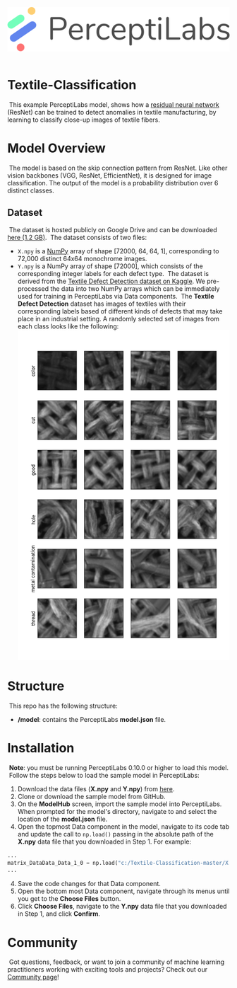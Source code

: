 [![PerceptiLabs](./pl_logo.png)](https://www.perceptilabs.com/home)
​
# Textile-Classification
​
This example PerceptiLabs model, shows how a [residual neural network](https://en.wikipedia.org/wiki/Residual_neural_network) (ResNet) can be trained to detect anomalies in textile manufacturing, by learning to classify close-up images of textile fibers. 
​
# Model Overview
​
The model is based on the skip connection pattern from ResNet. Like other vision backbones (VGG, ResNet, EfficientNet), it is designed for image classification. The output of the model is a probability distribution over 6 distinct classes.
​
## Dataset
​
The dataset is hosted publicly on Google Drive and can be downloaded [here (1.2 GB)](https://drive.google.com/drive/folders/1i-k71RMxa0LjNJqAjh-cclN6RA-WeBmv?usp=sharing).
​
The dataset consists of two files:
​
* `X.npy` is a [NumPy](https://numpy.org/) array of shape [72000, 64, 64, 1], corresponding to 72,000 distinct 64x64 monochrome images.
* `Y.npy` is a NumPy array of shape [72000], which consists of the corresponding integer labels for each defect type.
​
The dataset is derived from the [Textile Defect Detection dataset on Kaggle](https://www.kaggle.com/belkhirnacim/textiledefectdetection/version/2). We pre-processed the data into two NumPy arrays which can be immediately used for training in PerceptiLabs via Data components.
​
The **Textile Defect Detection** dataset has images of textiles with their corresponding labels based of different kinds of defects that may take place in an industrial setting. A randomly selected set of images from each class looks like the following:
​
![](data_preview.png)
​
# Structure
​
This repo has the following structure:
* **/model**: contains the PerceptiLabs **model.json** file.
​
​
# Installation
​
**Note**: you must be running PerceptiLabs 0.10.0 or higher to load this model.
​
Follow the steps below to load the sample model in PerceptiLabs:
​
1. Download the data files (**X.npy** and **Y.npy**) from [here](https://drive.google.com/drive/folders/1i-k71RMxa0LjNJqAjh-cclN6RA-WeBmv?usp=sharing).
2. Clone or download the sample model from GitHub.
2. On the **ModelHub** screen, import the sample model into PerceptiLabs. When prompted for the model's directory, navigate to and select the location of the **model.json** file.
3. Open the topmost Data component in the model, navigate to its code tab and update the call to ```np.load()``` passing in the absolute path of the **X.npy** data file that you downloaded in Step 1. For example:
```python
...
matrix_DataData_Data_1_0 = np.load("c:/Textile-Classification-master/X.npy", mmap_mode='r+').astype(np.float32)
...
```
4. Save the code changes for that Data component.
5. Open the bottom most Data component, navigate through its menus until you get to the **Choose Files** button.
6. Click **Choose Files**, navigate to the **Y.npy** data file that you downloaded in Step 1, and click **Confirm**.
​
​
# Community
​
Got questions, feedback, or want to join a community of machine learning practitioners working with exciting tools and projects? Check out our [Community page](https://www.perceptilabs.com/community)!